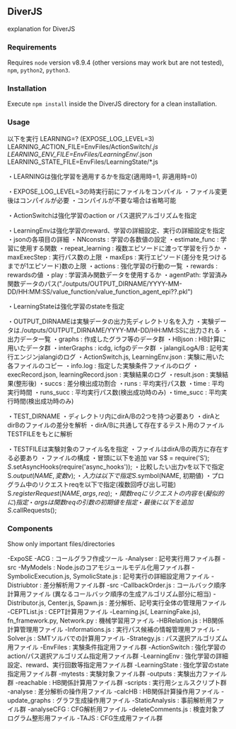 
## DiverJS

explanation for DiverJS

### Requirements

Requires `node` version v8.9.4 (other versions may work but are not tested), `npm`, `python2`, `python3`.

### Installation

Execute `npm install` inside the DiverJS directory for a clean installation.

### Usage

以下を実行
LEARNING=? (EXPOSE_LOG_LEVEL=3) LEARNING_ACTION_FILE=EnvFiles/ActionSwitch/*.js LEARNING_ENV_FILE=EnvFiles/LearningEnv/*.json LEARNING_STATE_FILE=EnvFiles/LearningState/*.js 

・LEARNINGは強化学習を適用するかを指定(適用時=1, 非適用時=0)

・EXPOSE_LOG_LEVEL=3の時実行前にファイルをコンパイル
  ・ファイル変更後はコンパイルが必要
  ・コンパイルが不要な場合は省略可能

・ActionSwitchは強化学習のaction or パス選択アルゴリズムを指定

・LearningEnvは強化学習のreward、学習の詳細設定、実行の詳細設定を指定
  ・jsonの各項目の詳細
    ・NNconsts : 学習の各数値の設定
    ・estimate_func : 学習に使用する関数
    ・repeat_learning : 複数エピソードに渡って学習を行うか
    ・maxExecStep : 実行パス数の上限
    ・maxEps : 実行エピソード(差分を見つけるまでが1エピソード)数の上限
    ・actions : 強化学習の行動の一覧
    ・rewards : rewardsの値
    ・play : 学習済み関数データを使用するか
    ・agentPath: 学習済み関数データのパス("./outputs/OUTPUT_DIRNAME/YYYY-MM-DD/HH:MM:SS/value_function/value_function_agent_epi??.pkl")

・LearningStateは強化学習のstateを指定

・OUTPUT_DIRNAMEは実験データの出力先ディレクトリ名を入力
  ・実験データは./outputs/OUTPUT_DIRNAME/YYYY-MM-DD/HH:MM:SSに出力される
    ・出力データ一覧
      ・graphs : 作成したグラフ等のデータ群
      ・HBjson : HB計算に用いたデータ群
      ・interGraphs : icdg, icfgのデータ群
      ・jalangiLogA/B : 記号実行エンジンjalangiのログ
      ・ActionSwitch.js, LearningEnv.json : 実験に用いた各ファイルのコピー
      ・info.log : 指定した実験条件ファイルのログ
      ・execRecord.json, learningRecord.json : 実験結果のログ
      ・result.json : 実験結果(整形後)
        ・succs : 差分検出成功割合
        ・runs : 平均実行パス数
        ・time : 平均実行時間
        ・runs_succ : 平均実行パス数(検出成功時のみ)
        ・time_succ : 平均実行時間(検出成功時のみ)

・TEST_DIRNAME
  ・ディレクトリ内にdirA/Bの2つを持つ必要あり
    ・dirAとdirBのファイルの差分を解析
  ・dirA/Bに共通して存在するテスト用のファイルTESTFILEをもとに解析

・TESTFILEは実験対象のファイル名を指定
  ・ファイルはdirA/Bの両方に存在する必要あり
  ・ファイルの構成
    ・冒頭に以下を追加
      var S$ = require('S$');
      S$.setAsyncHooks(require('async_hooks'));
    ・比較したい出力vを以下で指定
      S$.output(NAME, 変数v);
    ・入力は以下で指定
      S$.symbol(NAME, 初期値)
    ・プログラム中のリクエストreqを以下で指定(複数回呼び出し可能)
      S$.registerRequest(NAME, args, req);
      ・関数reqにリクエストの内容を(擬似的に)指定
      ・argsは関数reqの引数の初期値を指定
    ・最後に以下を追加
      S$.callRequests();

### Components

Show only important files/directories

-ExpoSE
  -ACG : コールグラフ作成ツール
  -Analyser : 記号実行用ファイル群
    -src
      -MyModels : Node.jsのコアモジュールモデル化用ファイル群
      -SymbolicExecution.js, SymolicState.js : 記号実行の詳細設定用ファイル
  -Distriubtor : 差分解析用ファイル群
    -src
      -CallbackOrder.js : コールバック順序計算用ファイル (異なるコールバック順序の生成アルゴリズム部分に相当)
      -Distributor.js, Center.js, Spawn.js : 差分解析、記号実行全体の管理用ファイル
      -CEPTList.js : CEPT計算用ファイル
      -Learning.js(, LearningFake.js), fn_framework.py, Network.py : 機械学習用ファイル
      -HBRelation.js : HB関係計算管理用ファイル
      -Informations.js : 実行パス候補の情報管理用ファイル
      -Solver.js : SMTソルバでの計算用ファイル
      -Strategy.js : パス選択アルゴリズム用ファイル
  -EnvFiles : 実験条件指定用ファイル群
    -ActionSwitch : 強化学習のaction/パス選択アルゴリズム指定用ファイル群
    -LearningEnv : 強化学習の詳細設定、reward、実行回数等指定用ファイル群
    -LearningState : 強化学習のstate指定用ファイル群
  -mytests : 実験対象ファイル群
  -outputs : 実験出力ファイル群
  -reachable : HB関係計算用ファイル群
  -scripts : 実行用シェルスクリプト群
    -analyse : 差分解析の操作用ファイル
    -calcHB : HB関係計算操作用ファイル
    -update_graphs : グラフ生成操作用ファイル
  -StaticAnalysis : 事前解析用ファイル群
    -analyseCFG : CFG解析用ファイル
    -deleteComments.js : 検査対象プログラム整形用ファイル
  -TAJS : CFG生成用ファイル群

